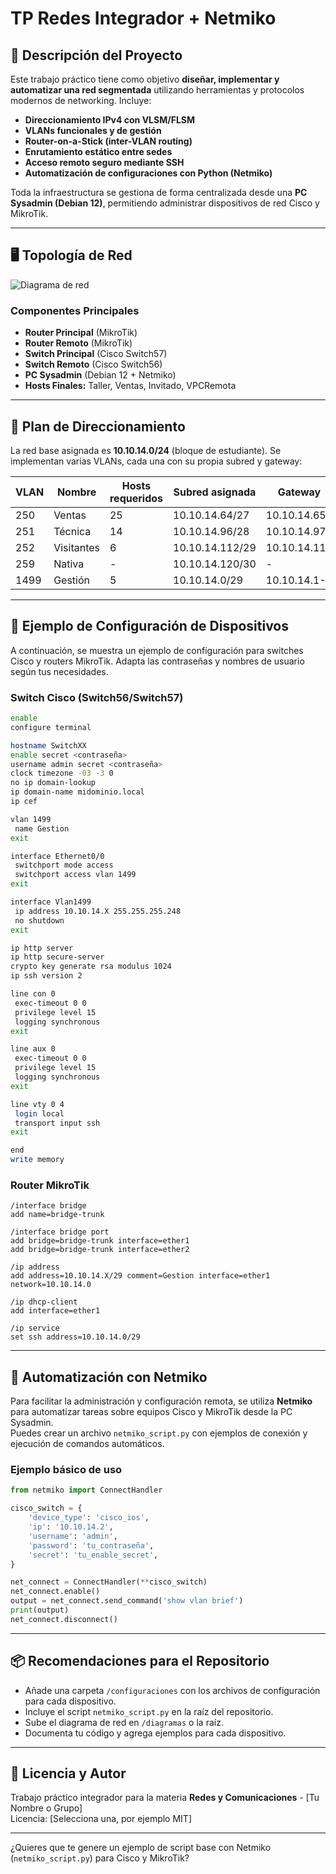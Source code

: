 # TP Redes Integrador + Netmiko

## 📌 Descripción del Proyecto

Este trabajo práctico tiene como objetivo **diseñar, implementar y automatizar una red segmentada** utilizando herramientas y protocolos modernos de networking. Incluye:

- **Direccionamiento IPv4 con VLSM/FLSM**
- **VLANs funcionales y de gestión**
- **Router-on-a-Stick (inter-VLAN routing)**
- **Enrutamiento estático entre sedes**
- **Acceso remoto seguro mediante SSH**
- **Automatización de configuraciones con Python (Netmiko)**

Toda la infraestructura se gestiona de forma centralizada desde una **PC Sysadmin (Debian 12)**, permitiendo administrar dispositivos de red Cisco y MikroTik.

---

## 🖥️ Topología de Red

![Diagrama de red](85eb7e0d-5daa-41be-8d10-80cbc67fe68b.png)

### Componentes Principales

- **Router Principal** (MikroTik)
- **Router Remoto** (MikroTik)
- **Switch Principal** (Cisco Switch57)
- **Switch Remoto** (Cisco Switch56)
- **PC Sysadmin** (Debian 12 + Netmiko)
- **Hosts Finales:** Taller, Ventas, Invitado, VPCRemota

---

## 📑 Plan de Direccionamiento

La red base asignada es **10.10.14.0/24** (bloque de estudiante). Se implementan varias VLANs, cada una con su propia subred y gateway:

| VLAN | Nombre      | Hosts requeridos | Subred asignada   | Gateway           |
|------|-------------|------------------|-------------------|-------------------|
| 250  | Ventas      | 25               | 10.10.14.64/27    | 10.10.14.65       |
| 251  | Técnica     | 14               | 10.10.14.96/28    | 10.10.14.97       |
| 252  | Visitantes  | 6                | 10.10.14.112/29   | 10.10.14.113      |
| 259  | Nativa      | -                | 10.10.14.120/30   | -                 |
| 1499 | Gestión     | 5                | 10.10.14.0/29     | 10.10.14.1-4      |

---

## 🔧 Ejemplo de Configuración de Dispositivos

A continuación, se muestra un ejemplo de configuración para switches Cisco y routers MikroTik. Adapta las contraseñas y nombres de usuario según tus necesidades.

### Switch Cisco (Switch56/Switch57)

```bash
enable
configure terminal

hostname SwitchXX
enable secret <contraseña>
username admin secret <contraseña>
clock timezone -03 -3 0
no ip domain-lookup
ip domain-name midominio.local
ip cef

vlan 1499
 name Gestion
exit

interface Ethernet0/0
 switchport mode access
 switchport access vlan 1499
exit

interface Vlan1499
 ip address 10.10.14.X 255.255.255.248
 no shutdown
exit

ip http server
ip http secure-server
crypto key generate rsa modulus 1024
ip ssh version 2

line con 0
 exec-timeout 0 0
 privilege level 15
 logging synchronous
exit

line aux 0
 exec-timeout 0 0
 privilege level 15
 logging synchronous
exit

line vty 0 4
 login local
 transport input ssh
exit

end
write memory
```

### Router MikroTik

```shell
/interface bridge
add name=bridge-trunk

/interface bridge port
add bridge=bridge-trunk interface=ether1
add bridge=bridge-trunk interface=ether2

/ip address
add address=10.10.14.X/29 comment=Gestion interface=ether1 network=10.10.14.0

/ip dhcp-client
add interface=ether1

/ip service
set ssh address=10.10.14.0/29
```

---

## 🤖 Automatización con Netmiko

Para facilitar la administración y configuración remota, se utiliza **Netmiko** para automatizar tareas sobre equipos Cisco y MikroTik desde la PC Sysadmin.  
Puedes crear un archivo `netmiko_script.py` con ejemplos de conexión y ejecución de comandos automáticos.

### Ejemplo básico de uso

```python
from netmiko import ConnectHandler

cisco_switch = {
    'device_type': 'cisco_ios',
    'ip': '10.10.14.2',
    'username': 'admin',
    'password': 'tu_contraseña',
    'secret': 'tu_enable_secret',
}

net_connect = ConnectHandler(**cisco_switch)
net_connect.enable()
output = net_connect.send_command('show vlan brief')
print(output)
net_connect.disconnect()
```

---

## 📦 Recomendaciones para el Repositorio

- Añade una carpeta `/configuraciones` con los archivos de configuración para cada dispositivo.
- Incluye el script `netmiko_script.py` en la raíz del repositorio.
- Sube el diagrama de red en `/diagramas` o la raíz.
- Documenta tu código y agrega ejemplos para cada dispositivo.

---

## 📝 Licencia y Autor

Trabajo práctico integrador para la materia **Redes y Comunicaciones** - [Tu Nombre o Grupo]  
Licencia: [Selecciona una, por ejemplo MIT]

---

¿Quieres que te genere un ejemplo de script base con Netmiko (`netmiko_script.py`) para Cisco y MikroTik?
